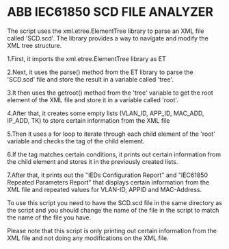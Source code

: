 # ABB IEC61850 SCD FILE ANALYZER 

The script uses the xml.etree.ElementTree library to parse an XML file called 'SCD.scd'. The library provides a way to navigate and modify the XML tree structure.

1.First, it imports the xml.etree.ElementTree library as ET

2.Next, it uses the parse() method from the ET library to parse the 'SCD.scd' file and store the result in a variable called 'tree'.

3.It then uses the getroot() method from the 'tree' variable to get the root element of the XML file and store it in a variable called 'root'.

4.After that, it creates some empty lists (VLAN_ID, APP_ID, MAC_ADD, IP_ADD, TK) to store certain information from the XML file

5.Then it uses a for loop to iterate through each child element of the 'root' variable and checks the tag of the child element.

6.If the tag matches certain conditions, it prints out certain information from the child element and stores it in the previously created lists.

7.After that, it prints out the "IEDs Configuration Report" and "IEC61850 Repeated Parameters Report" that displays certain information from the XML file and repeated values for VLAN-ID, APPID and MAC-Address.

To use this script you need to have the SCD.scd file in the same directory as the script and you should change the name of the file in the script to match the name of the file you have.

Please note that this script is only printing out certain information from the XML file and not doing any modifications on the XML file.
